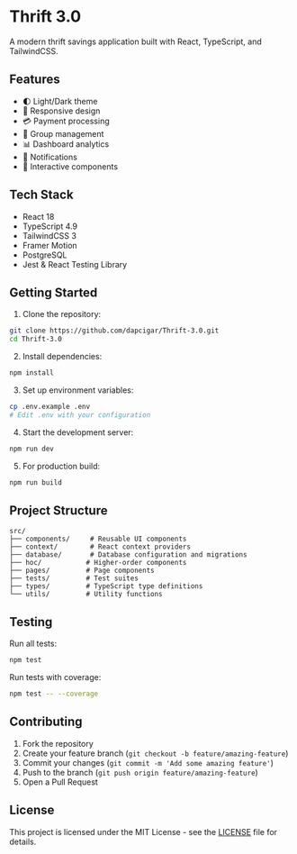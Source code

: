 # Thrift 3.0

A modern thrift savings application built with React, TypeScript, and TailwindCSS.

## Features

- 🌓 Light/Dark theme
- 📱 Responsive design
- 💳 Payment processing
- 👥 Group management
- 📊 Dashboard analytics
- 🔔 Notifications
- 🎯 Interactive components

## Tech Stack

- React 18
- TypeScript 4.9
- TailwindCSS 3
- Framer Motion
- PostgreSQL
- Jest & React Testing Library

## Getting Started

1. Clone the repository:
```bash
git clone https://github.com/dapcigar/Thrift-3.0.git
cd Thrift-3.0
```

2. Install dependencies:
```bash
npm install
```

3. Set up environment variables:
```bash
cp .env.example .env
# Edit .env with your configuration
```

4. Start the development server:
```bash
npm run dev
```

5. For production build:
```bash
npm run build
```

## Project Structure

```
src/
├── components/     # Reusable UI components
├── context/        # React context providers
├── database/       # Database configuration and migrations
├── hoc/           # Higher-order components
├── pages/         # Page components
├── tests/         # Test suites
├── types/         # TypeScript type definitions
└── utils/         # Utility functions
```

## Testing

Run all tests:
```bash
npm test
```

Run tests with coverage:
```bash
npm test -- --coverage
```

## Contributing

1. Fork the repository
2. Create your feature branch (`git checkout -b feature/amazing-feature`)
3. Commit your changes (`git commit -m 'Add some amazing feature'`)
4. Push to the branch (`git push origin feature/amazing-feature`)
5. Open a Pull Request

## License

This project is licensed under the MIT License - see the [LICENSE](LICENSE) file for details.
